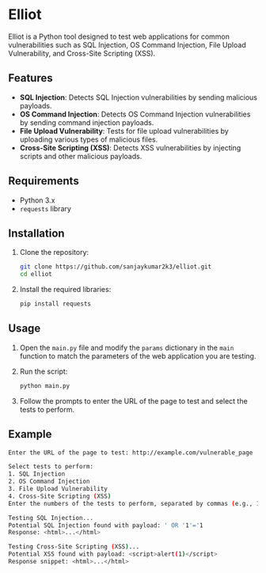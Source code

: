 # Elliot

Elliot is a Python tool designed to test web applications for common vulnerabilities such as SQL Injection, OS Command Injection, File Upload Vulnerability, and Cross-Site Scripting (XSS).

## Features

- **SQL Injection**: Detects SQL Injection vulnerabilities by sending malicious payloads.
- **OS Command Injection**: Detects OS Command Injection vulnerabilities by sending command injection payloads.
- **File Upload Vulnerability**: Tests for file upload vulnerabilities by uploading various types of malicious files.
- **Cross-Site Scripting (XSS)**: Detects XSS vulnerabilities by injecting scripts and other malicious payloads.

## Requirements

- Python 3.x
- `requests` library

## Installation

1. Clone the repository:
    ```sh
    git clone https://github.com/sanjaykumar2k3/elliot.git
    cd elliot
    ```

2. Install the required libraries:
    ```sh
    pip install requests
    ```

## Usage

1. Open the `main.py` file and modify the `params` dictionary in the `main` function to match the parameters of the web application you are testing.

2. Run the script:
    ```sh
    python main.py
    ```

3. Follow the prompts to enter the URL of the page to test and select the tests to perform.

## Example

```sh
Enter the URL of the page to test: http://example.com/vulnerable_page

Select tests to perform:
1. SQL Injection
2. OS Command Injection
3. File Upload Vulnerability
4. Cross-Site Scripting (XSS)
Enter the numbers of the tests to perform, separated by commas (e.g., 1,3,4): 1,4

Testing SQL Injection...
Potential SQL Injection found with payload: ' OR '1'='1
Response: <html>...</html>

Testing Cross-Site Scripting (XSS)...
Potential XSS found with payload: <script>alert(1)</script>
Response snippet: <html>...</html>
